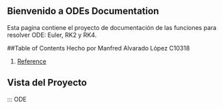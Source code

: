 ##  Bienvenido a ODEs Documentation

Esta pagina contiene el proyecto de documentación de las funciones para resolver ODE: Euler, RK2 y RK4.

##Table of Contents
Hecho por Manfred Alvarado López C10318

1. [Reference](reference.md)

## Vista del Proyecto


::: ODE
